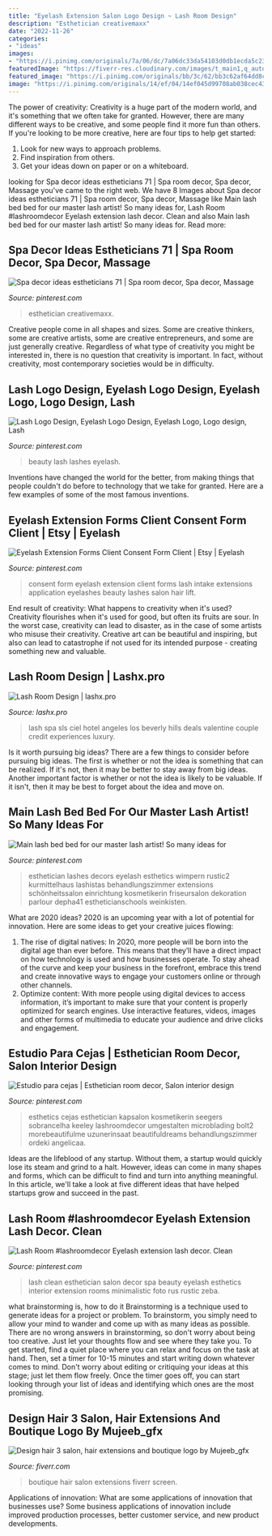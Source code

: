```yaml
---
title: "Eyelash Extension Salon Logo Design ~ Lash Room Design"
description: "Esthetician creativemaxx"
date: "2022-11-26"
categories:
- "ideas"
images:
- "https://i.pinimg.com/originals/7a/06/dc/7a06dc33da54103d0db1ecda5c2308ad.jpg"
featuredImage: "https://fiverr-res.cloudinary.com/images/t_main1,q_auto,f_auto,q_auto,f_auto/gigs2/135781905/original/9656db8c02c53575cd8835edeeac8438d84d4251/do-hair-extensions-boutique-and-eyelash-logo-design-fa01.jpg"
featured_image: "https://i.pinimg.com/originals/bb/3c/62/bb3c62af64dd8c38df0f1df83994c0f3.jpg"
image: "https://i.pinimg.com/originals/14/ef/04/14ef045d99708ab038cec4379b66a18a.jpg"
---
```



The power of creativity:
Creativity is a huge part of the modern world, and it's something that we often take for granted. However, there are many different ways to be creative, and some people find it more fun than others. If you're looking to be more creative, here are four tips to help get started:
1. Look for new ways to approach problems.
2. Find inspiration from others.
3. Get your ideas down on paper or on a whiteboard.

	

		
looking for Spa decor ideas estheticians 71 | Spa room decor, Spa decor, Massage you've came to the right web. We have 8 Images about Spa decor ideas estheticians 71 | Spa room decor, Spa decor, Massage like Main lash bed bed for our master lash artist! So many ideas for, Lash Room #lashroomdecor Eyelash extension lash decor. Clean and also Main lash bed bed for our master lash artist! So many ideas for. Read more:
		
    
## Spa Decor Ideas Estheticians 71 | Spa Room Decor, Spa Decor, Massage

<img loading=lazy src="https://i.pinimg.com/originals/14/ef/04/14ef045d99708ab038cec4379b66a18a.jpg" onerror="this.onerror=null;this.src='https://tse2.mm.bing.net/th?id=OIP.kZ_7daVFlFAbA_-Wwb19ZwHaIy&amp;pid=15.1';" alt="Spa decor ideas estheticians 71 | Spa room decor, Spa decor, Massage">

_Source: pinterest.com_

>esthetician creativemaxx. 

	

Creative people come in all shapes and sizes. Some are creative thinkers, some are creative artists, some are creative entrepreneurs, and some are just generally creative. Regardless of what type of creativity you might be interested in, there is no question that creativity is important. In fact, without creativity, most contemporary societies would be in difficulty.

    
## Lash Logo Design, Eyelash Logo Design, Eyelash Logo, Logo Design, Lash

<img loading=lazy src="https://i.pinimg.com/736x/be/60/8f/be608fee0080ac1dbb2189adef414d1c.jpg" onerror="this.onerror=null;this.src='https://tse4.mm.bing.net/th?id=OIP.BU6mIMzBRp5WG3nwKnSkbAHaFu&amp;pid=15.1';" alt="Lash Logo Design, Eyelash Logo Design, Eyelash Logo, Logo design, Lash">

_Source: pinterest.com_

>beauty lash lashes eyelash. 

	

Inventions have changed the world for the better, from making things that people couldn't do before to technology that we take for granted. Here are a few examples of some of the most famous inventions.

    
## Eyelash Extension Forms Client Consent Form Client | Etsy | Eyelash

<img loading=lazy src="https://i.pinimg.com/736x/47/ad/be/47adbe96c709c65bfc6d96277d6cc585.jpg" onerror="this.onerror=null;this.src='https://tse4.mm.bing.net/th?id=OIP.O49COVtGn777td9dw6THTQHaHa&amp;pid=15.1';" alt="Eyelash Extension Forms Client Consent Form Client | Etsy | Eyelash">

_Source: pinterest.com_

>consent form eyelash extension client forms lash intake extensions application eyelashes beauty lashes salon hair lift. 

	

End result of creativity: What happens to creativity when it's used?
Creativity flourishes when it's used for good, but often its fruits are sour. In the worst case, creativity can lead to disaster, as in the case of some artists who misuse their creativity. Creative art can be beautiful and inspiring, but also can lead to catastrophe if not used for its intended purpose - creating something new and valuable.

    
## Lash Room Design | Lashx.pro

<img loading=lazy src="https://cdn.shopify.com/s/files/1/1630/2077/articles/IMG_1947_grande.JPG?v=1492207785" onerror="this.onerror=null;this.src='https://tse3.mm.bing.net/th?id=OIP.lLgxGWjb2iE4B6FpU_rwfQHaFF&amp;pid=15.1';" alt="Lash Room Design | lashx.pro">

_Source: lashx.pro_

>lash spa sls ciel hotel angeles los beverly hills deals valentine couple credit experiences luxury. 

	

Is it worth pursuing big ideas?
There are a few things to consider before pursuing big ideas. The first is whether or not the idea is something that can be realized. If it's not, then it may be better to stay away from big ideas. Another important factor is whether or not the idea is likely to be valuable. If it isn't, then it may be best to forget about the idea and move on.

    
## Main Lash Bed Bed For Our Master Lash Artist! So Many Ideas For

<img loading=lazy src="https://i.pinimg.com/originals/9f/0e/c0/9f0ec01d57e3849e17ffb8380b396dca.jpg" onerror="this.onerror=null;this.src='https://tse2.mm.bing.net/th?id=OIP.bueFPBy3JWTKIsU5dGQ8eAHaLH&amp;pid=15.1';" alt="Main lash bed bed for our master lash artist! So many ideas for">

_Source: pinterest.com_

>esthetician lashes decors eyelash esthetics wimpern rustic2 kurmittelhaus lashistas behandlungszimmer extensions schönheitssalon einrichtung kosmetikerin friseursalon dekoration parlour depha41 estheticianschools weinkisten. 

	

What are 2020 ideas?
2020 is an upcoming year with a lot of potential for innovation. Here are some ideas to get your creative juices flowing: 
1. The rise of digital natives: In 2020, more people will be born into the digital age than ever before. This means that they’ll have a direct impact on how technology is used and how businesses operate. To stay ahead of the curve and keep your business in the forefront, embrace this trend and create innovative ways to engage your customers online or through other channels. 
2. Optimize content: With more people using digital devices to access information, it’s important to make sure that your content is properly optimized for search engines. Use interactive features, videos, images and other forms of multimedia to educate your audience and drive clicks and engagement. 

    
## Estudio Para Cejas | Esthetician Room Decor, Salon Interior Design

<img loading=lazy src="https://i.pinimg.com/originals/7a/06/dc/7a06dc33da54103d0db1ecda5c2308ad.jpg" onerror="this.onerror=null;this.src='https://tse3.mm.bing.net/th?id=OIP.NCXFVMvOwsvEafUAEKeNgwHaHa&amp;pid=15.1';" alt="Estudio para cejas | Esthetician room decor, Salon interior design">

_Source: pinterest.com_

>esthetics cejas esthetician kapsalon kosmetikerin seegers sobrancelha keeley lashroomdecor umgestalten microblading bolt2 morebeautifulme uzunerinsaat beautifuldreams behandlungszimmer ordeki angelicaa. 

	

Ideas are the lifeblood of any startup. Without them, a startup would quickly lose its steam and grind to a halt. However, ideas can come in many shapes and forms, which can be difficult to find and turn into anything meaningful. In this article, we'll take a look at five different ideas that have helped startups grow and succeed in the past.

    
## Lash Room #lashroomdecor Eyelash Extension Lash Decor. Clean

<img loading=lazy src="https://i.pinimg.com/originals/bb/3c/62/bb3c62af64dd8c38df0f1df83994c0f3.jpg" onerror="this.onerror=null;this.src='https://tse1.mm.bing.net/th?id=OIP.12YL9g0NmwjIPwYa35aJIAHaJ4&amp;pid=15.1';" alt="Lash Room #lashroomdecor Eyelash extension lash decor. Clean">

_Source: pinterest.com_

>lash clean esthetician salon decor spa beauty eyelash esthetics interior extension rooms minimalistic foto rus rustic zeba. 

	

what brainstorming is, how to do it
Brainstorming is a technique used to generate ideas for a project or problem. To brainstorm, you simply need to allow your mind to wander and come up with as many ideas as possible. There are no wrong answers in brainstorming, so don't worry about being too creative. Just let your thoughts flow and see where they take you.
To get started, find a quiet place where you can relax and focus on the task at hand. Then, set a timer for 10-15 minutes and start writing down whatever comes to mind. Don't worry about editing or critiquing your ideas at this stage; just let them flow freely. Once the timer goes off, you can start looking through your list of ideas and identifying which ones are the most promising.

    
## Design Hair 3 Salon, Hair Extensions And Boutique Logo By Mujeeb_gfx

<img loading=lazy src="https://fiverr-res.cloudinary.com/images/t_main1,q_auto,f_auto,q_auto,f_auto/gigs2/135781905/original/9656db8c02c53575cd8835edeeac8438d84d4251/do-hair-extensions-boutique-and-eyelash-logo-design-fa01.jpg" onerror="this.onerror=null;this.src='https://tse2.mm.bing.net/th?id=OIP.LH0277hfrYsIlsSiBFnTJgHaFj&amp;pid=15.1';" alt="Design hair 3 salon, hair extensions and boutique logo by Mujeeb_gfx">

_Source: fiverr.com_

>boutique hair salon extensions fiverr screen. 

	

Applications of innovation: What are some applications of innovation that businesses use?
Some business applications of innovation include improved production processes, better customer service, and new product developments.

